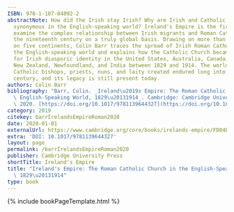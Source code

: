 ```yaml
---
ISBN: 978-1-107-04092-2
abstractNote: How did the Irish stay Irish? Why are Irish and Catholic still so often
  synonymous in the English-speaking world? Ireland's Empire is the first book to
  examine the complex relationship between Irish migrants and Roman Catholicism in
  the nineteenth century on a truly global basis. Drawing on more than 100 archives
  on five continents, Colin Barr traces the spread of Irish Roman Catholicism across
  the English-speaking world and explains how the Catholic Church became the vehicle
  for Irish diasporic identity in the United States, Australia, Canada, South Africa,
  New Zealand, Newfoundland, and India between 1829 and 1914. The world these Irish
  Catholic bishops, priests, nuns, and laity created endured long into the twentieth
  century, and its legacy is still present today.
authors: Colin Barr
bibliography: "Barr, Colin. _Ireland\u2019s Empire: The Roman Catholic Church in the\
  \ English-Speaking World, 1829\u20131914_. Cambridge: Cambridge University Press,\
  \ 2020. [https://doi.org/10.1017/9781139644327](https://doi.org/10.1017/9781139644327)."
category: 2019
citekey: barrIrelandsEmpireRoman2020
date: 2020-01-01
externalUrl: https://www.cambridge.org/core/books/irelands-empire/FD04BB48D7FB5599DE42E14072B4804B
extra: 'DOI: 10.1017/9781139644327'
layout: page
permalink: /barrIrelandsEmpireRoman2020
publisher: Cambridge University Press
shortTitle: Ireland's Empire
title: "Ireland's Empire: The Roman Catholic Church in the English-Speaking World,\
  \ 1829\u20131914"
type: book
---
```

{% include bookPageTemplate.html %}